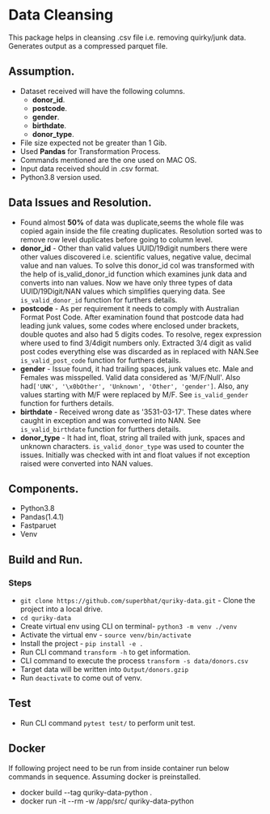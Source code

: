 # Data Cleansing
This package helps in cleansing .csv file i.e. removing quirky/junk data. Generates output as a compressed parquet file.

## Assumption.
- Dataset received will have the following columns.
  - **donor_id**.
  - **postcode**. 
  - **gender**.
  - **birthdate**.
  - **donor_type**.
- File size expected not be greater than 1 Gib.
- Used **Pandas** for Transformation Process.
- Commands mentioned are the one used on MAC OS.
- Input data received should in .csv format.
- Python3.8 version used.

## Data Issues and Resolution.
- Found almost **50%** of data was duplicate,seems the whole file was copied again inside the file creating duplicates. Resolution sorted was to remove row level duplicates before going to column level.
- **donor_id** - Other than valid values UUID/19digit numbers there were other values discovered i.e. scientific values, negative value, decimal value and nan values. To solve this donor_id col was transformed with the help of is_valid_donor_id function
which examines junk data and converts into nan values. Now we have only three types of data UUID/19Digit/NAN values which simplifies querying data. See `is_valid_donor_id` function for furthers details.
- **postcode** - As per requirement it needs to comply with Australian Format Post Code. After examination found that postcode data had leading junk values, some codes where enclosed under brackets, double quotes and also had 5 digits codes. To resolve, regex expression where used to find 3/4digit numbers only. 
Extracted 3/4 digit as valid post codes everything else was discarded as in replaced with NAN.See `is_valid_post_code` function for furthers details.
- **gender** - Issue found, it had trailing spaces, junk values etc. Male and Females was misspelled. Valid data considered as 'M/F/Null'. Also had`['UNK', '\x0bOther', 'Unknown', 'Other', 'gender']`. Also, any values starting with M/F were replaced by M/F.
See `is_valid_gender` function for furthers details.
- **birthdate** - Received wrong date as '3531-03-17'. These dates where caught in exception and was converted into NAN. See `is_valid_birthdate` function for furthers details.  
- **donor_type** - It had int, float, string all trailed with junk, spaces and unknown characters. `is_valid_donor_type` was used to counter the issues. Initially was checked with int and float values if not exception raised were converted into NAN values.

## Components.
- Python3.8
- Pandas(1.4.1)
- Fastparuet
- Venv

## Build and Run.
### Steps
- `git clone https://github.com/superbhat/quriky-data.git` - Clone the project into a local drive.
- `cd quriky-data`
- Create virtual env using CLI on terminal- `python3 -m venv ./venv`
- Activate the virtual env - `source venv/bin/activate`
- Install the project - `pip install -e .`
- Run CLI command `transform -h` to get information. 
- CLI command to execute the process `transform -s data/donors.csv`
- Target data will be written into `Output/donors.gzip`
- Run `deactivate` to come out of venv.

## Test
- Run CLI command `pytest test/` to perform unit test.

## Docker
If following project need to be run from inside container run below commands in sequence. Assuming docker is preinstalled.
- docker build --tag quriky-data-python .
- docker run -it --rm -w /app/src/ quriky-data-python